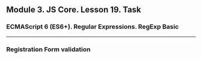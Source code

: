 ## Module 3. JS Core. Lesson 19. Task

###  ECMAScript 6 (ES6+). Regular Expressions. RegExp Basic
***

### Registration Form validation
